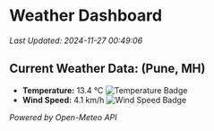 
# Weather Dashboard

_Last Updated: 2024-11-27 00:49:06_

## Current Weather Data: (Pune, MH)
- **Temperature:** 13.4 °C ![Temperature Badge](https://img.shields.io/badge/Temperature-Low%20Temp-blue)
- **Wind Speed:** 4.1 km/h ![Wind Speed Badge](https://img.shields.io/badge/Wind%20Speed-Low%20Wind-blue)

*Powered by Open-Meteo API*
